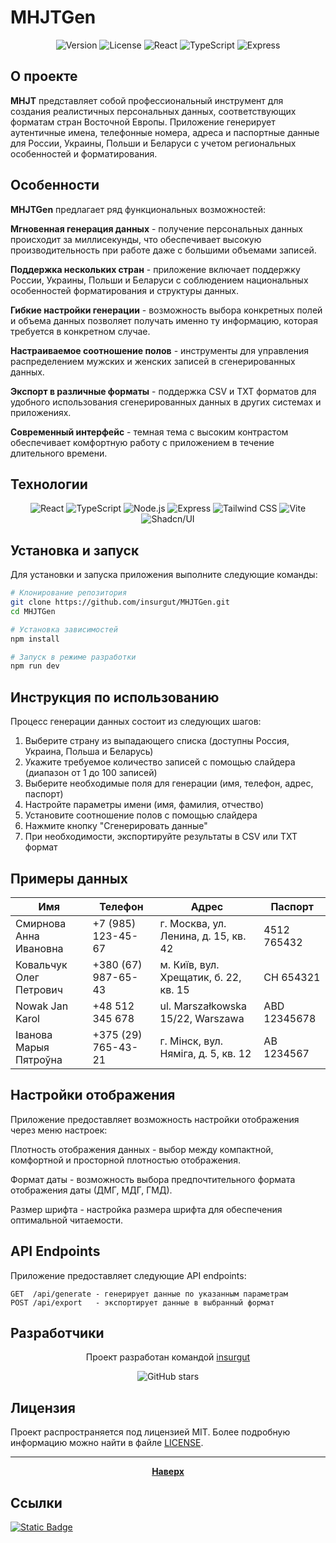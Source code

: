# MHJTGen

<div align="center">
  
![Version](https://img.shields.io/badge/version-J1-blue.svg?style=for-the-badge&logo=semver&logoColor=white)
![License](https://img.shields.io/badge/license-MIT-green.svg?style=for-the-badge&logo=opensourceinitiative&logoColor=white)
![React](https://img.shields.io/badge/React-18.2.0-61DAFB.svg?style=for-the-badge&logo=react&logoColor=white)
![TypeScript](https://img.shields.io/badge/TypeScript-5.0.0-3178C6.svg?style=for-the-badge&logo=typescript&logoColor=white)
![Express](https://img.shields.io/badge/Express-4.18.2-000000.svg?style=for-the-badge&logo=express&logoColor=white)

</div>

## О проекте

**MHJT** представляет собой профессиональный инструмент для создания реалистичных персональных данных, соответствующих форматам стран Восточной Европы. Приложение генерирует аутентичные имена, телефонные номера, адреса и паспортные данные для России, Украины, Польши и Беларуси с учетом региональных особенностей и форматирования.

## Особенности

**MHJTGen** предлагает ряд функциональных возможностей:

**Мгновенная генерация данных** - получение персональных данных происходит за миллисекунды, что обеспечивает высокую производительность при работе даже с большими объемами записей.

**Поддержка нескольких стран** - приложение включает поддержку России, Украины, Польши и Беларуси с соблюдением национальных особенностей форматирования и структуры данных.

**Гибкие настройки генерации** - возможность выбора конкретных полей и объема данных позволяет получать именно ту информацию, которая требуется в конкретном случае.

**Настраиваемое соотношение полов** - инструменты для управления распределением мужских и женских записей в сгенерированных данных.

**Экспорт в различные форматы** - поддержка CSV и TXT форматов для удобного использования сгенерированных данных в других системах и приложениях.

**Современный интерфейс** - темная тема с высоким контрастом обеспечивает комфортную работу с приложением в течение длительного времени.

## Технологии

<div align="center">
  
![React](https://img.shields.io/badge/-React-61DAFB?style=flat-square&logo=react&logoColor=black)
![TypeScript](https://img.shields.io/badge/-TypeScript-3178C6?style=flat-square&logo=typescript&logoColor=white)
![Node.js](https://img.shields.io/badge/-Node.js-339933?style=flat-square&logo=nodedotjs&logoColor=white)
![Express](https://img.shields.io/badge/-Express-000000?style=flat-square&logo=express&logoColor=white)
![Tailwind CSS](https://img.shields.io/badge/-Tailwind_CSS-06B6D4?style=flat-square&logo=tailwindcss&logoColor=white)
![Vite](https://img.shields.io/badge/-Vite-646CFF?style=flat-square&logo=vite&logoColor=white)
![Shadcn/UI](https://img.shields.io/badge/-Shadcn/UI-000000?style=flat-square&logo=shadcnui&logoColor=white)

</div>

## Установка и запуск

Для установки и запуска приложения выполните следующие команды:

```bash
# Клонирование репозитория
git clone https://github.com/insurgut/MHJTGen.git
cd MHJTGen

# Установка зависимостей
npm install

# Запуск в режиме разработки
npm run dev
```

## Инструкция по использованию

Процесс генерации данных состоит из следующих шагов:

1. Выберите страну из выпадающего списка (доступны Россия, Украина, Польша и Беларусь)
2. Укажите требуемое количество записей с помощью слайдера (диапазон от 1 до 100 записей)
3. Выберите необходимые поля для генерации (имя, телефон, адрес, паспорт)
4. Настройте параметры имени (имя, фамилия, отчество)
5. Установите соотношение полов с помощью слайдера
6. Нажмите кнопку "Сгенерировать данные"
7. При необходимости, экспортируйте результаты в CSV или TXT формат

## Примеры данных

| Имя | Телефон | Адрес | Паспорт |
|-----|---------|-------|---------|
| Смирнова Анна Ивановна | +7 (985) 123-45-67 | г. Москва, ул. Ленина, д. 15, кв. 42 | 4512 765432 |
| Ковальчук Олег Петрович | +380 (67) 987-65-43 | м. Київ, вул. Хрещатик, б. 22, кв. 15 | СН 654321 |
| Nowak Jan Karol | +48 512 345 678 | ul. Marszałkowska 15/22, Warszawa | ABD 12345678 |
| Іванова Марыя Пятроўна | +375 (29) 765-43-21 | г. Мінск, вул. Няміга, д. 5, кв. 12 | AB 1234567 |

## Настройки отображения

Приложение предоставляет возможность настройки отображения через меню настроек:

Плотность отображения данных - выбор между компактной, комфортной и просторной плотностью отображения.

Формат даты - возможность выбора предпочтительного формата отображения даты (ДМГ, МДГ, ГМД).

Размер шрифта - настройка размера шрифта для обеспечения оптимальной читаемости.

## API Endpoints

Приложение предоставляет следующие API endpoints:

```
GET  /api/generate - генерирует данные по указанным параметрам
POST /api/export   - экспортирует данные в выбранный формат
```

## Разработчики

<div align="center">
  
Проект разработан командой [insurgut](https://github.com/insurgut)

![GitHub stars](https://img.shields.io/github/stars/insurgut/MHJTGen?style=social)
</div>

## Лицензия

Проект распространяется под лицензией MIT. Более подробную информацию можно найти в файле [LICENSE](LICENSE).

---

<div align="center">
  
  **[Наверх](#MHJTGen)**
  
</div>

## Ссылки

[![Static Badge](https://img.shields.io/badge/Replit-Rt?style=for-the-badge&logo=Replit&logoColor=F26207&labelColor=282828&color=282828)](https://replit.com/@tmgbfeq/MHJTGen)


